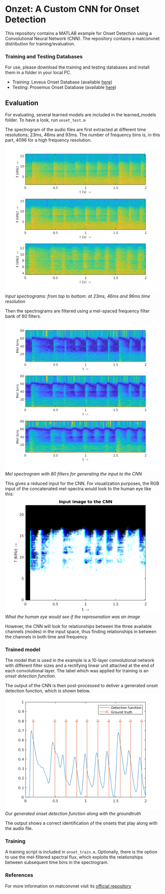 # Onzet: A Custom CNN for Onset Detection
This repository contains a MATLAB example for Onset Detection using a Convolutional Neural Network (CNN). The repository contains a matconvnet distribution for training/evaluation. 

### Training and Testing Databases
For use, please download the training and testing databases and install them in a folder in your local PC.
* Training: Leveus Onset Database (available [here]())
* Testing: Prosemus Onset Database (available [here]())

## Evaluation
For evaluating, several learned models are included in the learned_models folder. To have a look, run ```onset_test.m```

The spectrogram of the audio files are first extracted at different time resolutions; 23ms, 46ms and 93ms. The number of frequency bins is, in this part, 4096 for a high frequency resolution.
![Spectrograms](images/input_spectrograms.png)
*Input spectrograms: from top to bottom: at 23ms, 46ms and 96ms time resolution*

Then the spectrograms are filtered using a mel-spaced frequency filter bank of 80 filters.
![Mel spectra](images/melfilter_representation.png)
*Mel spectrogram with 80 filters for generating the input to the CNN*

This gives a reduced input for the CNN. For visualization purposes, the RGB input of the concatenated mel-spectra would look to the human eye like this:
![CNN Input](images/cnn_input.png)
*What the human eye would see if the represenation was an image*

However, the CNN will look for relationships between the three available channels (modes) in the input space, thus finding relationships in between the channels in both time and frequency.

### Trained model
The model that is used in the example is a 10-layer convolutional network with different filter sizes and a rectifying linear unit attached at the end of each convolutional layer. The label which was applied for training is an _onset detection function_.

The output of the CNN is then post-processed to deliver a generated onset detection function, which is shown below.
![Detection function](images/detection_function.png)
*Our generated onset detection function along with the groundtruth*

The output shows a correct identification of the onsets that play along with the audio file.


### Training
A training script is included in ```onset_train.m```. Optionally, there is the option to use the mel-filtered spectral flux, which exploits the relationships between subsequent time bins in the spectrogram.

### References
For more information on matconvnet visit its [official repository](http://github.com/)

